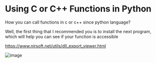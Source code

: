 # Using C or C++ Functions in Python
How you can call functions in c or c++ since python language?

Well, the first thing that I recommended you is to install the next program, which will help you can see if your function is accessible

https://www.nirsoft.net/utils/dll_export_viewer.html


![image](https://user-images.githubusercontent.com/48602725/124914144-dc626a80-dfa4-11eb-869c-7b3d4126dc9d.png)
